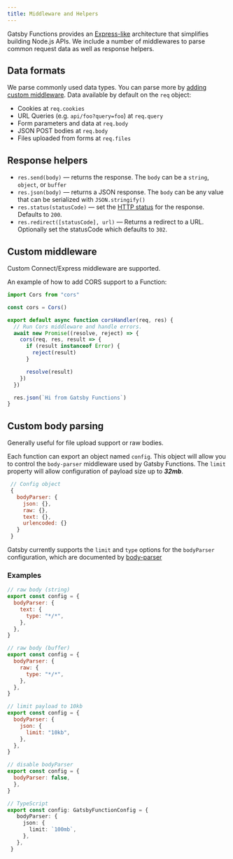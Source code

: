 ```yaml
---
title: Middleware and Helpers
---
```


Gatsby Functions provides an [Express-like](https://expressjs.com/) architecture that simplifies building
Node.js APIs. We include a number of middlewares to parse common request data as well as response helpers.

## Data formats

We parse commonly used data types. You can parse more by [adding custom middleware](#custom-middleware). Data available by default on the `req` object:

- Cookies at `req.cookies`
- URL Queries (e.g. `api/foo?query=foo`) at `req.query`
- Form parameters and data at `req.body`
- JSON POST bodies at `req.body`
- Files uploaded from forms at `req.files`

## Response helpers

- `res.send(body)` — returns the response. The `body` can be a `string`, `object`, or `buffer`
- `res.json(body)` — returns a JSON response. The `body` can be any value that can be serialized with `JSON.stringify()`
- `res.status(statusCode)` — set the [HTTP status](https://developer.mozilla.org/en-US/docs/Web/HTTP/Status) for the response. Defaults to `200`.
- `res.redirect([statusCode], url)` — Returns a redirect to a URL. Optionally set the statusCode which defaults to `302`.

## Custom middleware

Custom Connect/Express middleware are supported.

An example of how to add CORS support to a Function:

```js:title=src/api/cors.js
import Cors from "cors"

const cors = Cors()

export default async function corsHandler(req, res) {
  // Run Cors middleware and handle errors.
  await new Promise((resolve, reject) => {
    cors(req, res, result => {
      if (result instanceof Error) {
        reject(result)
      }

      resolve(result)
    })
  })

  res.json(`Hi from Gatsby Functions`)
}
```

## Custom body parsing

Generally useful for file upload support or raw bodies.

Each function can export an object named `config`. This object will allow you to control the `body-parser` middleware used by Gatsby Functions. The `limit` property will allow configuration of payload size up to **_32mb_**.

```js
 // Config object
 {
   bodyParser: {
     json: {},
     raw: {},
     text: {},
     urlencoded: {}
   }
 }
```

Gatsby currently supports the `limit` and `type` options for the `bodyParser` configuration, which are documented by
[body-parser](https://expressjs.com/en/resources/middleware/body-parser.html)

### Examples

```js
// raw body (string)
export const config = {
  bodyParser: {
    text: {
      type: "*/*",
    },
  },
}
```

```js
// raw body (buffer)
export const config = {
  bodyParser: {
    raw: {
      type: "*/*",
    },
  },
}
```

```js
// limit payload to 10kb
export const config = {
  bodyParser: {
    json: {
      limit: "10kb",
    },
  },
}
```

```js
// disable bodyParser
export const config = {
  bodyParser: false,
  },
}
```

```ts
// TypeScript
export const config: GatsbyFunctionConfig = { 
   bodyParser: { 
     json: { 
       limit: `100mb`, 
     }, 
   }, 
 } 
```
